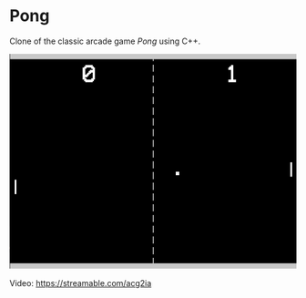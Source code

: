 # Pong

Clone of the classic arcade game *Pong* using C++.

![Screenshot](https://github.com/3sphere/Pong/blob/master/screenshot.png)

Video: https://streamable.com/acg2ia
